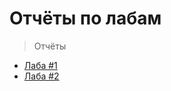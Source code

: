 # Отчёты по лабам

> Отчёты

- <a href="lab-1/README.md">Лаба #1</a>
- <a href="lab-2/README.md">Лаба #2</a>
